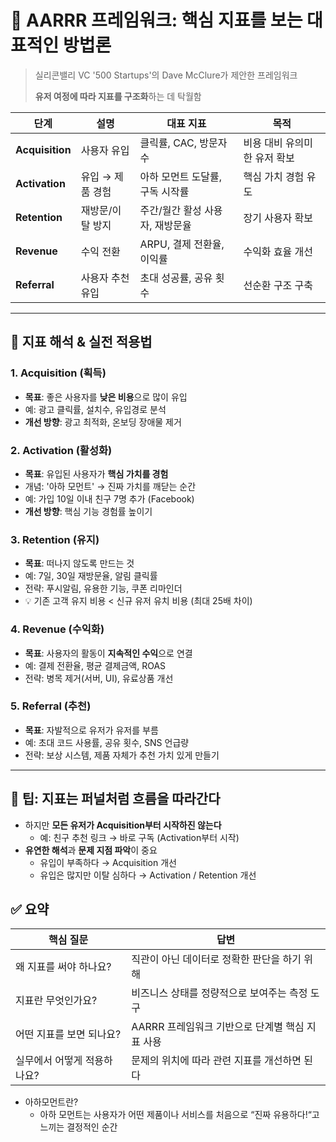 # 🧭 AARRR 프레임워크: 핵심 지표를 보는 대표적인 방법론

> 실리콘밸리 VC '500 Startups'의 Dave McClure가 제안한 프레임워크
>
> **유저 여정에 따라 지표를 구조화**하는 데 탁월함

| 단계            | 설명             | 대표 지표                       | 목적                         |
| --------------- | ---------------- | ------------------------------- | ---------------------------- |
| **Acquisition** | 사용자 유입      | 클릭률, CAC, 방문자 수          | 비용 대비 유의미한 유저 확보 |
| **Activation**  | 유입 → 제품 경험 | 아하 모먼트 도달률, 구독 시작률 | 핵심 가치 경험 유도          |
| **Retention**   | 재방문/이탈 방지 | 주간/월간 활성 사용자, 재방문율 | 장기 사용자 확보             |
| **Revenue**     | 수익 전환        | ARPU, 결제 전환율, 이익률       | 수익화 효율 개선             |
| **Referral**    | 사용자 추천 유입 | 초대 성공률, 공유 횟수          | 선순환 구조 구축             |

---

## 🧠 지표 해석 & 실전 적용법

### 1. **Acquisition (획득)**

- **목표**: 좋은 사용자를 **낮은 비용**으로 많이 유입
- 예: 광고 클릭률, 설치수, 유입경로 분석
- **개선 방향**: 광고 최적화, 온보딩 장애물 제거

### 2. **Activation (활성화)**

- **목표**: 유입된 사용자가 **핵심 가치를 경험**
- 개념: '아하 모먼트' → 진짜 가치를 깨닫는 순간
- 예: 가입 10일 이내 친구 7명 추가 (Facebook)
- **개선 방향**: 핵심 기능 경험률 높이기

### 3. **Retention (유지)**

- **목표**: 떠나지 않도록 만드는 것
- 예: 7일, 30일 재방문율, 알림 클릭률
- 전략: 푸시알림, 유용한 기능, 쿠폰 리마인더
- 💡 기존 고객 유지 비용 < 신규 유저 유치 비용 (최대 25배 차이)

### 4. **Revenue (수익화)**

- **목표**: 사용자의 활동이 **지속적인 수익**으로 연결
- 예: 결제 전환율, 평균 결제금액, ROAS
- 전략: 병목 제거(서버, UI), 유료상품 개선

### 5. **Referral (추천)**

- **목표**: 자발적으로 유저가 유저를 부름
- 예: 초대 코드 사용률, 공유 횟수, SNS 언급량
- 전략: 보상 시스템, 제품 자체가 추천 가치 있게 만들기

---

## 📌 팁: 지표는 퍼널처럼 흐름을 따라간다

- 하지만 **모든 유저가 Acquisition부터 시작하진 않는다**
  - 예: 친구 추천 링크 → 바로 구독 (Activation부터 시작)
- **유연한 해석**과 **문제 지점 파악**이 중요
  - 유입이 부족하다 → Acquisition 개선
  - 유입은 많지만 이탈 심하다 → Activation / Retention 개선

## ✅ 요약

| 핵심 질문                   | 답변                                            |
| --------------------------- | ----------------------------------------------- |
| 왜 지표를 써야 하나요?      | 직관이 아닌 데이터로 정확한 판단을 하기 위해    |
| 지표란 무엇인가요?          | 비즈니스 상태를 정량적으로 보여주는 측정 도구   |
| 어떤 지표를 보면 되나요?    | AARRR 프레임워크 기반으로 단계별 핵심 지표 사용 |
| 실무에서 어떻게 적용하나요? | 문제의 위치에 따라 관련 지표를 개선하면 된다    |

- 아하모먼트란?
  - 아하 모먼트는 사용자가 어떤 제품이나 서비스를 처음으로 “진짜 유용하다!“고 느끼는 결정적인 순간
